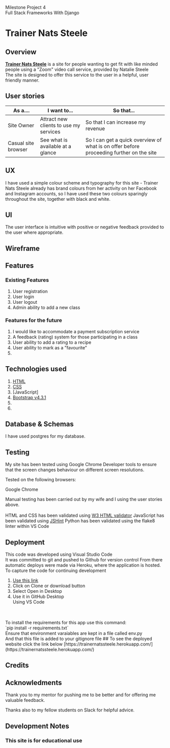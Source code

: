 Milestone Project 4<br>
Full Stack Frameworks  With Django

# Trainer Nats Steele

## Overview
<b>[Trainer Nats Steele](https://mp-ms3-cookbook.herokuapp.com/)</b> is a site for people wanting to get fit with like minded people using a "Zoom" video call service, provided by Natalie Steele
<br>The site is designed to offer this service to the user in a helpful, user friendly manner.

## User stories
As a.... | I want to... | So that...
---------|--------------|-----------
Site Owner|Attract new clients to use my services|So that I can increase my revenue
Casual site browser|See what is available at a glance|So I can get a quick overview of what is on offer before proceeding further on the site


## UX
I have used a simple colour scheme and typography for this site - Trainer Nats Steele already has brand colours from her activity on her Facebook and Instagram accounts, so I have used these two colours sparingly throughout the site, together with black and white.
<br>

## UI
The user interface  is intuitive with positive or negative feedback provided to the user where appropriate.

## Wireframe


## Features
### Existing Features
1. User registration
2. User login
3. User logout
4. Admin ability to add a new class


### Features for the future
1. I would like to accommodate a payment subscription service
2. A feedback (rating) system for those participating in a class
3. User ability to add a rating to a recipe
4. User ability to mark as a "favourite"
5. 


## Technologies used
1. [HTML](https://en.wikipedia.org/wiki/HTML5)
2. [CSS](https://en.wikipedia.org/wiki/CSS)
3. [JavaScript]
4. [Bootstrap v4.3.1](https://en.wikipedia.org/wiki/Bootstrap_(front-end_framework))
5. 
6.
## Database & Schemas
I have used postgres for my database.<br>

## Testing

My site has been tested using Google Chrome Developer tools to ensure that the screen changes behaviour on different screen resolutions.

Tested on the following browsers:

Google Chrome


Manual testing has been carried out by my wife and I using the user stories above.<br><br>
HTML and CSS has been validated using [W3 HTML validator](https://validator.w3.org)
JavaScript has been validated using [JSHint](https://validator.w3.org)
Python has been validated using the flake8 linter within VS Code

## Deployment
This code was developed using Visual Studio Code<br>
It was committed to git and pushed to Github for version control
From there automatic deploys were made via Heroku, where the application is hosted.
<br>To capture the code for continuing development
1. [Use this link](https://github.com/matthewpoyner/mp-ms3-cookbook)
2. Click on Clone or download button
3. Select Open in Desktop
4. Use it in GitHub Desktop
<br>Using VS Code
<br>
<br>To install the requirements for this app
 use this command:<br>`pip install -r requirements.txt`
<br>
Ensure that environment varaiables are kept in a file called env.py
<br>
And that this file is added to your gitignore file
## To see the deployed website click the link below
[https://trainernatssteele.herokuapp.com/](https://trainernatssteele.herokuapp.com/) 

## Credits


## Acknowledments
Thank you to my mentor for pushing me to be better and for offering me valuable feedback.<br>

Thanks also to my fellow students on Slack for helpful advice.

## Development Notes


### This site is for educational use
